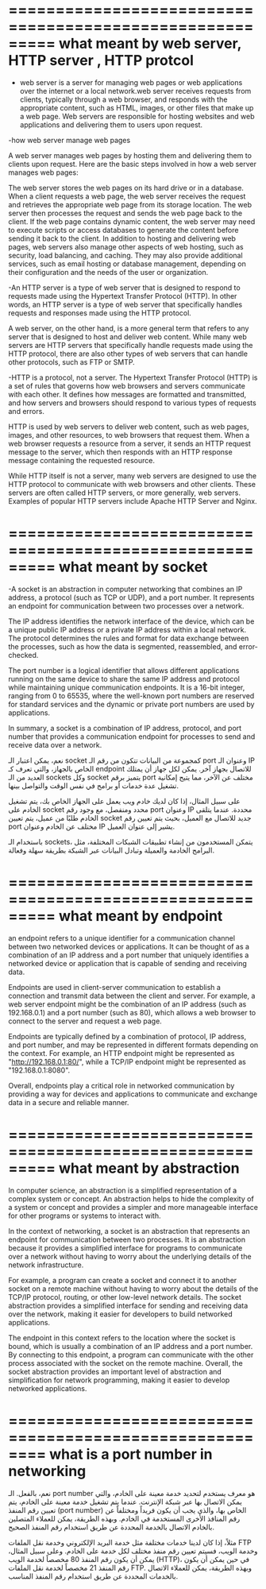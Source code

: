
=========================================================
what meant by web server, HTTP server , HTTP protcol
=========================================================

- web server is a server for managing web pages or web applications  over the internet or a local network.web server receives requests from clients, typically through a web browser, and responds with the appropriate content, such as HTML, images, or other files that make up a web page.
Web servers are responsible for hosting websites and web applications and delivering them to users upon request.

-how web server manage web pages

A web server manages web pages by hosting them and delivering them to clients upon request. Here are the basic steps involved in how a web server manages web pages:

The web server stores the web pages on its hard drive or in a database.
When a client requests a web page, the web server receives the request and retrieves the appropriate web page from its storage location.
The web server then processes the request and sends the web page back to the client.
If the web page contains dynamic content, the web server may need to execute scripts or access databases to generate the content before sending it back to the client.
In addition to hosting and delivering web pages, web servers also manage other aspects of web hosting, such as security, load balancing, and caching. They may also provide additional services, such as email hosting or database management, depending on their configuration and the needs of the user or organization.


-An HTTP server is a type of web server that is designed to respond to requests made using the Hypertext Transfer Protocol (HTTP). In other words, an HTTP server is a type of web server that specifically handles requests and responses made using the HTTP protocol.

A web server, on the other hand, is a more general term that refers to any server that is designed to host and deliver web content. While many web servers are HTTP servers that specifically handle requests made using the HTTP protocol, there are also other types of web servers that can handle other protocols, such as FTP or SMTP.

-HTTP is a protocol, not a server. The Hypertext Transfer Protocol (HTTP) is a set of rules that governs how web browsers and servers communicate with each other. It defines how messages are formatted and transmitted, and how servers and browsers should respond to various types of requests and errors.

HTTP is used by web servers to deliver web content, such as web pages, images, and other resources, to web browsers that request them. When a web browser requests a resource from a server, it sends an HTTP request message to the server, which then responds with an HTTP response message containing the requested resource.

While HTTP itself is not a server, many web servers are designed to use the HTTP protocol to communicate with web browsers and other clients. These servers are often called HTTP servers, or more generally, web servers. Examples of popular HTTP servers include Apache HTTP Server and Nginx.

 



=========================================================
what meant by socket
=========================================================

-A socket is an abstraction in computer networking that combines an IP address, a protocol (such as TCP or UDP), and a port number. It represents an endpoint for communication between two processes over a network.

The IP address identifies the network interface of the device, which can be a unique public IP address or a private IP address within a local network. The protocol determines the rules and format for data exchange between the processes, such as how the data is segmented, reassembled, and error-checked.

The port number is a logical identifier that allows different applications running on the same device to share the same IP address and protocol while maintaining unique communication endpoints. It is a 16-bit integer, ranging from 0 to 65535, where the well-known port numbers are reserved for standard services and the dynamic or private port numbers are used by applications.

In summary, a socket is a combination of IP address, protocol, and port number that provides a communication endpoint for processes to send and receive data over a network.



نعم، يمكن اعتبار الـ socket كمجموعة من البيانات تتكون من رقم الـ port وعنوان الـ IP الخاص بالجهاز، والتي تعرف كـ endpoint للاتصال بجهاز آخر. يمكن لكل جهاز أن يمتلك العديد من الـ sockets وكل socket يتميز برقم port مختلف عن الآخر، مما يتيح إمكانية تشغيل عدة خدمات أو برامج في نفس الوقت والتواصل بينها.

على سبيل المثال، إذا كان لديك خادم ويب يعمل على الجهاز الخاص بك، يتم تشغيل الخادم على socket محدد ومنفصل، مع وجود رقم port وعنوان IP محددة. عندما يتلقى الخادم طلبًا من عميل، يتم تعيين socket جديد للاتصال مع العميل، بحيث يتم تعيين رقم port مختلف عن الخادم وعنوان IP يشير إلى عنوان العميل.

باستخدام الـ sockets، يتمكن المستخدمون من إنشاء تطبيقات الشبكات المختلفة، مثل البرامج الخادمة والعميلة وتبادل البيانات عبر الشبكة بطريقة سهلة وفعالة.


=========================================================
what meant by endpoint
=========================================================


an endpoint refers to a unique identifier for a communication channel between two networked devices or applications. It can be thought of as a combination of an IP address and a port number that uniquely identifies a networked device or application that is capable of sending and receiving data.

Endpoints are used in client-server communication to establish a connection and transmit data between the client and server. For example, a web server endpoint might be the combination of an IP address (such as 192.168.0.1) and a port number (such as 80), which allows a web browser to connect to the server and request a web page.

Endpoints are typically defined by a combination of protocol, IP address, and port number, and may be represented in different formats depending on the context. For example, an HTTP endpoint might be represented as "http://192.168.0.1:80/", while a TCP/IP endpoint might be represented as "192.168.0.1:8080".

Overall, endpoints play a critical role in networked communication by providing a way for devices and applications to communicate and exchange data in a secure and reliable manner.

=========================================================
what meant by abstraction
==========================================================


In computer science, an abstraction is a simplified representation of a complex system or concept. An abstraction helps to hide the complexity of a system or concept and provides a simpler and more manageable interface for other programs or systems to interact with.

In the context of networking, a socket is an abstraction that represents an endpoint for communication between two processes. It is an abstraction because it provides a simplified interface for programs to communicate over a network without having to worry about the underlying details of the network infrastructure.

For example, a program can create a socket and connect it to another socket on a remote machine without having to worry about the details of the TCP/IP protocol, routing, or other low-level network details. The socket abstraction provides a simplified interface for sending and receiving data over the network, making it easier for developers to build networked applications.

The endpoint in this context refers to the location where the socket is bound, which is usually a combination of an IP address and a port number. By connecting to this endpoint, a program can communicate with the other process associated with the socket on the remote machine. Overall, the socket abstraction provides an important level of abstraction and simplification for network programming, making it easier to develop networked applications.


========================================================
what is a port number in networking
==========================================================

نعم، بالفعل. الـ port number هو معرف يستخدم لتحديد خدمة معينة على الخادم، والتي يمكن الاتصال بها عبر شبكة الإنترنت. عندما يتم تشغيل خدمة معينة على الخادم، يتم تعيين رقم المنفذ (port number) الخاص بها، والذي يجب أن يكون فريداً ومختلفاً عن رقم المنافذ الأخرى المستخدمة في الخادم. وبهذه الطريقة، يمكن للعملاء المتصلين بالخادم الاتصال بالخدمة المحددة عن طريق استخدام رقم المنفذ الصحيح.

مثلاً، إذا كان لدينا خدمات مختلفة مثل خدمة البريد الإلكتروني وخدمة نقل الملفات FTP وخدمة الويب، فسيتم تعيين رقم منفذ مختلف لكل خدمة على الخادم. وعلى سبيل المثال، يمكن أن يكون رقم المنفذ 80 مخصصاً لخدمة الويب (HTTP)، في حين يمكن أن يكون رقم المنفذ 21 مخصصاً لخدمة نقل الملفات FTP. وبهذه الطريقة، يمكن للعملاء الاتصال بالخدمات المحددة عن طريق استخدام رقم المنفذ المناسب.